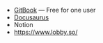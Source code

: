 - [GitBook](https://www.gitbook.com/) — Free for one user
- [Docusaurus](https://docusaurus.io/)
- Notion
- https://www.lobby.so/